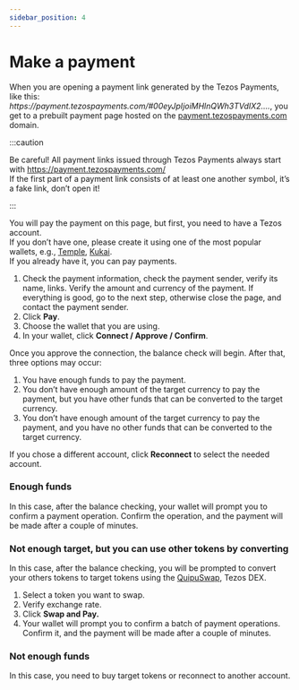 ```yaml
---
sidebar_position: 4
---
```

# Make a payment
When you are opening a payment link generated by the Tezos Payments, like this:
*<span>https</span>://payment.tezospayments.com/#00eyJpIjoiMHlnQWh3TVdIX2....*, you get to a prebuilt payment page hosted on the [payment.tezospayments.com](https://payment.tezospayments.com) domain.

:::caution

Be careful! All payment links issued through Tezos Payments always start with https://payment.tezospayments.com/  
If the first part of a payment link consists of at least one another symbol, it’s a fake link, don’t open it! 

:::

You will pay the payment on this page, but first, you need to have a Tezos account.  
If you don’t have one, please create it using one of the most popular wallets, e.g., [Temple](https://templewallet.com), [Kukai](https://wallet.kukai.app).  
If you already have it, you can pay payments.

1. Check the payment information, check the payment sender, verify its name, links. Verify the amount and currency of the payment. If everything is good, go to the next step, otherwise close the page, and contact the payment sender.
2. Click **Pay**.
3. Choose the wallet that you are using.
4. In your wallet, click **Connect / Approve / Confirm**.

Once you approve the connection, the balance check will begin. After that, three options may occur:
1. You have enough funds to pay the payment.
2. You don’t have enough amount of the target currency to pay the payment, but you have other funds that can be converted to the target currency.
3. You don’t have enough amount of the target currency to pay the payment, and you have no other funds that can be converted to the target currency.

If you chose a different account, click **Reconnect** to select the needed account.

### Enough funds
In this case, after the balance checking, your wallet will prompt you to confirm a payment operation. Confirm the operation, and the payment will be made after a couple of minutes.

### Not enough target, but you can use other tokens by converting
In this case, after the balance checking, you will be prompted to convert your others tokens to target tokens using the [QuipuSwap](https://quipuswap.com), Tezos DEX.

1. Select a token you want to swap.
2. Verify exchange rate.
3. Click **Swap and Pay.**
4. Your wallet will prompt you to confirm a batch of payment operations. Confirm it, and the payment will be made after a couple of minutes.

### Not enough funds
In this case, you need to buy target tokens or reconnect to another account.
